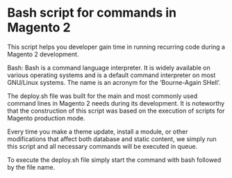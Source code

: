 # Bash script for commands in Magento 2

This script helps you developer gain time in running recurring code during a Magento 2 development.

Bash: Bash is a command language interpreter. It is widely available on various operating systems and is a default command interpreter on most GNU/Linux systems. The name is an acronym for the ‘Bourne-Again SHell’.

The deploy.sh file was built for the main and most commonly used command lines in Magento 2 needs during its development. It is noteworthy that the construction of this script was based on the execution of scripts for Magento production mode.

Every time you make a theme update, install a module, or other modifications that affect both database and static content, we simply run this script and all necessary commands will be executed in queue.

To execute the deploy.sh file simply start the command with bash followed by the file name.

